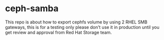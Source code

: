 # ceph-samba
This repo is about how to export cephfs volume by using 2 RHEL SMB gateways, this is for a testing only please don't use it in production until you get review and approval from Red Hat Storage team.
